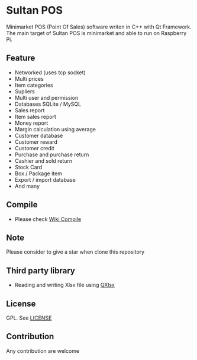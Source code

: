 # Sultan POS
Minimarket POS (Point Of Sales) software writen in C++ with Qt Framework. The main target of Sultan POS is minimarket and able to run on Raspberry Pi.

## Feature
* Networked (uses tcp socket)
* Multi prices
* Item categories
* Supliers
* Multi user and permission
* Databases SQLite / MySQL
* Sales report
* Item sales report
* Money report
* Margin calculation using average
* Customer database
* Customer reward
* Customer credit
* Purchase and purchase return
* Cashier and sold return
* Stock Card
* Box / Package item
* Export / import database
* And many

## Compile
* Please check [Wiki Compile](https://github.com/apinprastya/sultan/wiki/Compile)

## Note
Please consider to give a star when clone this repository

## Third party library
* Reading and writing Xlsx file using [QXlsx](https://github.com/QtExcel/QXlsx)

## License
GPL. See [LICENSE](https://github.com/apinprastya/sultan/blob/master/LICENSE)

## Contribution
Any contribution are welcome
